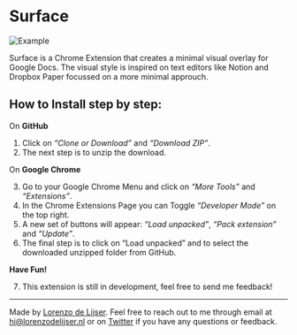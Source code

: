 # Surface

![Example](https://pbs.twimg.com/media/EKYL1o5WkAA29gN?format=jpg&name=4096x4096 "Paper Chrome Extension Example")

Surface is a Chrome Extension that creates a minimal visual overlay for Google Docs. The visual style is inspired on text editors like Notion and Dropbox Paper focussed on a more minimal approuch.

## How to Install step by step:

On **GitHub**

1. Click on _“Clone or Download”_ and _“Download ZIP”_.
2. The next step is to unzip the download.

On **Google Chrome**

3. Go to your Google Chrome Menu and click on _“More Tools”_ and _“Extensions”_.
4. In the Chrome Extensions Page you can Toggle _“Developer Mode”_ on the top right.
5. A new set of buttons will appear: _“Load unpacked”_, _“Pack extension”_ and _“Update”_.
6. The final step is to click on “Load unpacked” and to select the downloaded unzipped folder from GitHub.

**Have Fun!**

7. This extension is still in development, feel free to send me feedback!

---

Made by [Lorenzo de Lijser](https://twitter.com/lorenzodelijser). Feel free to reach out to me through email at [hi@lorenzodelijser.nl](mailto:hi@lorenzodelijser.nl) or on [Twitter](https://twitter.com/lorenzodelijser) if you have any questions or feedback.
